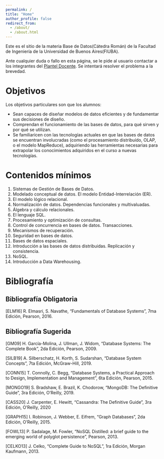 ```yaml
---
permalink: /
title: "Home"
author_profile: false
redirect_from: 
  - /about/
  - /about.html
---
```


Este es el sitio de la materia Base de Datos(Cátedra Román) de la Facultad de Ingeniería de la Universidad de Buenos Aires(FIUBA).

Ante cualquier duda o fallo en esta página, se le pide al usuario contactar a los integrantes del [Plantel Docente](/bdd-fiuba/docentes/). Se intentará resolver el problema a la brevedad.

Objetivos
======
Los objetivos particulares son que los alumnos:
- Sean capaces de diseñar modelos de datos eficientes y de fundamentar sus decisiones de diseño.
- Comprendan el funcionamiento de las bases de datos, para qué sirven y por qué se utilizan.
- Se familiaricen con las tecnologı́as actuales en que las bases de datos se encuentran involucradas (como el procesamiento distribuído, OLAP, o el modelo MapReduce), adquiriendo las herramientas necesarias para extrapolar los conocimientos adquiridos en el curso a nuevas tecnologı́as.


Contenidos mínimos
======


1. Sistemas de Gestión de Bases de Datos.
2. Modelado conceptual de datos. El modelo Entidad-Interrelación (ER).
3. El modelo lógico relacional.
4. Normalización de datos. Dependencias funcionales y multivaluadas.
5. Álgebra y cálculo relacionales.
6. El lenguaje SQL.
7. Procesamiento y optimización de consultas.
8. Control de concurrencia en bases de datos. Transacciones.
9. Mecanismos de recuperación.
10. Seguridad en bases de datos.
11. Bases de datos espaciales.
12. Introducción a las bases de datos distribuidas. Replicación y consistencia.
13. NoSQL.
14. Introducción a Data Warehousing.

Bibliografía
======

Bibliografía Obligatoria
------
[ELM16] R. Elmasri, S. Navathe, “Fundamentals of Database Systems”, 7ma
Edición, Pearson, 2016.

Bibliografía Sugerida
------
[GM09] H. García-Molina, J. Ullman, J. Widom, “Database Systems: The Complete
Book”, 2da Edición, Pearson, 2009.

[SILB19] A. Silberschatz, H. Korth, S. Sudarshan, “Database System Concepts”, 7ta
Edición, McGraw-Hill, 2019.

[CONN15] T. Connolly, C. Begg, “Database Systems, a Practical Approach to
Design, Implementation and Management”, 6ta Edición, Pearson, 2015.

[MONGO19] S. Bradshaw, E. Brazil, K. Chodorow, “MongoDB: The Definitive
Guide”, 3ra Edición, O’Reilly, 2019.

[CASS20] J. Carpenter, E. Hewitt, “Cassandra: The Definitive Guide”, 3ra Edición,
O’Reilly, 2020

[GRAPH15] I. Robinson, J. Webber, E. Eifrem, “Graph Databases”, 2da Edición,
O’Reilly, 2015.

[FOWL13] P. Sadalage, M. Fowler, “NoSQL Distilled: a brief guide to the emerging
world of polyglot persistence”, Pearson, 2013.

[CELKO13] J. Celko, “Complete Guide to NoSQL”, 1ra Edición, Morgan Kaufmann,
2013.
